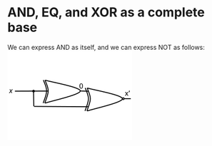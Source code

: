 AND, EQ, and XOR as a complete base
==============================================

We can express AND as itself, and we can express NOT as follows:
![(XOR x) EQ x](./NOT%20of%20EQs%20and%20XORs.svg)
